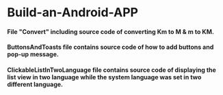 # Build-an-Android-APP

#### File "Convert" including source code of converting Km to M & m to KM.
#### ButtonsAndToasts file contains source code of how to add buttons and pop-up message.
#### ClickableListInTwoLanguage file contains source code of displaying the list view in two language while the system language was set in two different language.
